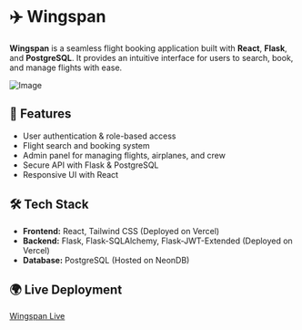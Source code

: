 # ✈️ Wingspan

**Wingspan** is a seamless flight booking application built with **React**, **Flask**, and **PostgreSQL**. It provides an intuitive interface for users to search, book, and manage flights with ease.

![Image](https://github.com/user-attachments/assets/fd9246ee-849f-41c9-a6dd-c5451356321e)

## 🚀 Features
- User authentication & role-based access
- Flight search and booking system
- Admin panel for managing flights, airplanes, and crew
- Secure API with Flask & PostgreSQL
- Responsive UI with React

## 🛠 Tech Stack
- **Frontend:** React, Tailwind CSS (Deployed on Vercel)
- **Backend:** Flask, Flask-SQLAlchemy, Flask-JWT-Extended (Deployed on Vercel)
- **Database:** PostgreSQL (Hosted on NeonDB)

## 🌍 Live Deployment
[Wingspan Live](https://wing-span.vercel.app/)
